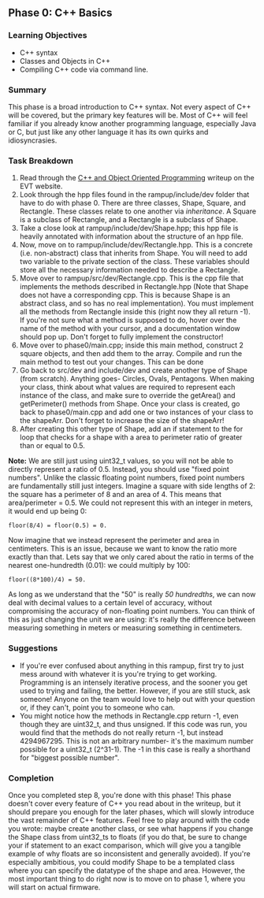 ## Phase 0: C++ Basics

### Learning Objectives
- C++ syntax
- Classes and Objects in C++
- Compiling C++ code via command line.

### Summary
This phase is a broad introduction to C++ syntax. Not every aspect of C++ will be covered, 
but the primary key features will be. Most of C++ will feel familiar if you already know
another programming language, especially Java or C, but just like any other language
it has its own quirks and idiosyncrasies.

### Task Breakdown
1. Read through the [C++ and Object Oriented Programming](https://sites.google.com/g.rit.edu/evt-home-page/firmware-team/getting-started/object-oriented-programming-and-c) writeup on the EVT website.
2. Look through the hpp files found in the rampup/include/dev folder that have to do with phase 0. 
There are three classes, Shape, Square, and Rectangle. These classes relate to one another via _inheritance_.
A Square is a subclass of Rectangle, and a Rectangle is a subclass of Shape.
3. Take a close look at rampup/include/dev/Shape.hpp; this hpp file is heavily annotated with information
about the structure of an hpp file.
4. Now, move on to rampup/include/dev/Rectangle.hpp. This is a concrete (i.e. non-abstract) class
that inherits from Shape. You will need to add two variable to the private section of the class. These variables should
store all the necessary information needed to describe a Rectangle.
5. Move over to rampup/src/dev/Rectangle.cpp. This is the cpp file that implements the methods
described in Rectangle.hpp (Note that Shape does not have a corresponding cpp. This is because
Shape is an abstract class, and so has no real implementation). You must implement all the methods
from Rectangle inside this  (right now they all return -1). If you're not sure what a method is supposed to do, hover 
over the name of the method with your cursor, and a documentation window should pop up. Don't forget to fully implement
the constructor!
6. Move over to phase0/main.cpp; inside this main method, construct 2 square objects, and then add them to the array.
Compile and run the main method to test out your changes. This can be done 
7. Go back to src/dev and include/dev and create another type of Shape (from scratch). Anything goes- Circles, Ovals, Pentagons.
When making your class, think about what values are required to represent each instance of the class, and make sure to override
the getArea() and getPerimeter() methods from Shape. Once your class is created, go back to phase0/main.cpp and add one or two
instances of your class to the shapeArr. Don't forget to increase the size of the shapeArr!
8. After creating this other type of Shape, add an if statement to the for loop that checks for a shape with a 
area to perimeter ratio of greater than or equal to 0.5. 

**Note:** We are still just using uint32_t values, so you will not be able
   to directly represent a ratio of 0.5. Instead, you should use "fixed point numbers". Unlike the 
   classic floating point numbers, fixed point numbers are fundamentally still just integers. Imagine a square with side 
   lengths of 2: the square has a perimeter of 8 and an area of 4.
   This means that area/perimeter = 0.5. We could not represent this with an integer in meters, it would end up being 0:


    floor(8/4) = floor(0.5) = 0. 

   Now imagine that we instead represent the perimeter and area in centimeters. This is an issue,
   because we want to know the ratio more exactly than that. Lets say that we only cared about the ratio in terms of the nearest
   one-hundredth (0.01): we could multiply by 100: 

    floor((8*100)/4) = 50.
   
   As long as we understand that the "50" is really
   _50 hundredths_, we can now deal with decimal values to a certain level of accuracy, without compromising the accuracy
   of non-floating point numbers. You can think of this as just changing the unit we are using: it's really the difference
   between measuring something in meters or measuring something in centimeters.



### Suggestions
- If you're ever confused about anything in this rampup, first try to just mess around with whatever it is you're
trying to get working. Programming is an intensely iterative process, and the sooner you get used to trying and failing,
the better. However, if you are still stuck, ask someone! Anyone on the team would love to help out with your question
or, if they can't, point you to someone who can.
- You might notice how the methods in Rectangle.cpp return -1, even though they are uint32_t, and thus unsigned.
If this code was run, you would find that the methods do not really return -1, but instead 4294967295. This is not an arbitrary
number- it's the maximum number possible for a uint32_t (2^31-1). The -1 in this case is really a shorthand for 
"biggest possible number".

### Completion
Once you completed step 8, you're done with this phase! This phase doesn't cover every feature of C++ you read about in
the writeup, but it should prepare you enough for the later phases, which will slowly introduce the vast remainder of 
C++ features. Feel free to play around with the code you wrote: maybe create another class, or see what happens if you
change the Shape class from uint32_ts to floats (if you do that, be sure to change your if statement to an exact comparison,
which will give you a tangible example of why floats are so inconsistent and generally avoided). If you're especially
ambitious, you could modify Shape to be a templated class where you can specify the datatype of the shape and area.
However, the most important thing to do right now is to move on to phase 1, where you will start on actual firmware.